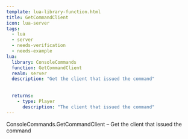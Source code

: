 ```yaml
---
template: lua-library-function.html
title: GetCommandClient
icon: lua-server
tags:
  - lua
  - server
  - needs-verification
  - needs-example
lua:
  library: ConsoleCommands
  function: GetCommandClient
  realm: server
  description: "Get the client that issued the command"
  
  
  returns:
    - type: Player
      description: "The client that issued the command"
---
```


<div class="lua__search__keywords">
ConsoleCommands.GetCommandClient &#x2013; Get the client that issued the command
</div>
